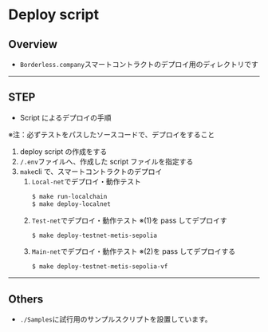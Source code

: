 # Deploy script

## Overview

- `Borderless.company`スマートコントラクトのデプロイ用のディレクトリです

---

## STEP

- Script によるデプロイの手順

※注：必ずテストをパスしたソースコードで、デプロイをすること

1. deploy script の作成をする
2. `/.env`ファイルへ、作成した script ファイルを指定する
3. `make`cli で、スマートコントラクトのデプロイ
   1. `Local-net`でデプロイ・動作テスト
      ```bash
      $ make run-localchain
      $ make deploy-localnet
      ```
   2. `Test-net`でデプロイ・動作テスト ※(1)を pass してデプロイす
      ```bash
      $ make deploy-testnet-metis-sepolia
      ```
   3. `Main-net`でデプロイ・動作テスト ※(2)を pass してデプロイする
      ```bash
      $ make deploy-testnet-metis-sepolia-vf
      ```

---

## Others

- `./Samples`に試行用のサンプルスクリプトを設置しています。
